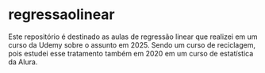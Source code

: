 # regressaolinear
Este repositório é destinado as aulas de regressão linear que realizei em um curso da Udemy sobre o assunto em 2025. Sendo um curso de reciclagem, pois estudei esse tratamento também em 2020 em um curso de estatística da Alura. 
